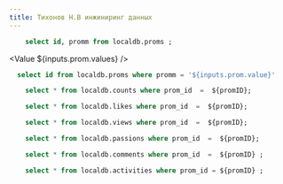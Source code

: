 ```yaml
---
title: Тихонов Н.В инжиниринг данных
---
```


```sql proms
    select id, promm from localdb.proms ; 
```


<Dropdown
data={proms}
name=prom
value=promm
/>

<Value ${inputs.prom.values} />

```sql promID 
  select id from localdb.proms where promm = '${inputs.prom.value}'
```

```sql counts
    select * from localdb.counts where prom_id  =  ${promID}; 
```

```sql like
    select * from localdb.likes where prom_id  =  ${promID}; 
```

```sql view
    select * from localdb.views where prom_id  =  ${promID}; 
```


```sql passion
    select * from localdb.passions where prom_id  =  ${promID}; 
```

```sql comment
    select * from localdb.comments where prom_id  =  ${promID} ;
```


```sql activities
    select * from localdb.activities where prom_id = ${promID} ;
```


<BarChart
data={counts}
x=year
y=count
xAxisTitle="Year"
yAxisTitle="Count"
title="count"
/>

<BarChart
data={view}
x=year
y=count
xAxisTitle="Year"
yAxisTitle="Count"
title="views"
/>

<BarChart
data={like}
x=year
y=count
xAxisTitle="Year"
yAxisTitle="Count"
title="likes"
/>

<BarChart
data={comment}
x=year
y=count
xAxisTitle="Year"
yAxisTitle="Count"
title="comments"
/>

<BarChart
data={passion}
x=year
y=proc
xAxisTitle="Year"
yAxisTitle="Proc"
title="passions"
/>

<BarChart
data={activities}
x=year
y=proc
xAxisTitle="Year"
yAxisTitle="Proc"
title="activities"
/>
